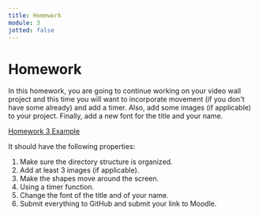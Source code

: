 ```yaml
---
title: Homework
module: 3
jotted: false
---
```


# Homework

In this homework, you are going to continue working on your video wall project and this time you will want to incorporate movement (if you don't have some already) and add a timer.  Also, add some images (if applicable) to your project.  Finally, add a new font for the title and your name.

<a href="https://github.com/Montana-Media-Arts/220_CreativeCoding2-Spring2021-Samples/tree/main/Homework%203" target="_new">Homework 3 Example</a>

It should have the following properties:
1.	Make sure the directory structure is organized.
2.	Add at least 3 images (if applicable).
3.	Make the shapes move around the screen.
4.  Using a timer function.
5.	Change the font of the title and of your name.
6.  Submit everything to GitHub and submit your link to Moodle.

